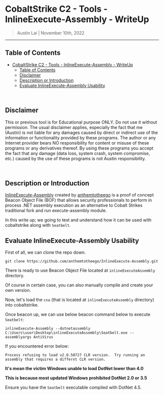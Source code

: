 # CobaltStrike C2 - Tools - InlineExecute-Assembly - WriteUp

> Austin Lai | November 10th, 2022

---

## Table of Contents

<!-- TOC -->

- [CobaltStrike C2 - Tools - InlineExecute-Assembly - WriteUp](#cobaltstrike-c2---tools---inlineexecute-assembly---writeup)
    - [Table of Contents](#table-of-contents)
    - [Disclaimer](#disclaimer)
    - [Description or Introduction](#description-or-introduction)
    - [Evaluate InlineExecute-Assembly Usability](#evaluate-inlineexecute-assembly-usability)

<!-- /TOC -->

<br />

## Disclaimer

This or previous tool is for Educational purpose ONLY. Do not use it without permission. The usual disclaimer applies, especially the fact that me (Austin) is not liable for any damages caused by direct or indirect use of the information or functionality provided by these programs. The author or any Internet provider bears NO responsibility for content or misuse of these programs or any derivatives thereof. By using these programs you accept the fact that any damage (data loss, system crash, system compromise, etc.) caused by the use of these programs is not Austin responsibility.

<br />

## Description or Introduction

<!-- Description -->

[InlineExecute-Assembly](https://github.com/anthemtotheego/InlineExecute-Assembly) created by [anthemtotheego](https://github.com/anthemtotheego) is a proof of concept Beacon Object File (BOF) that allows security professionals to perform in process .NET assembly execution as an alternative to Cobalt Strikes traditional fork and run execute-assembly module.

In this write up; we going to test and understand how it can be used with cobaltstrike along with `Seatbelt`.

<!-- /Description -->

## Evaluate InlineExecute-Assembly Usability

First of all, we can clone the repo down.

```
git clone https://github.com/anthemtotheego/InlineExecute-Assembly.git
```

There is ready to use Beacon Object File located at `inlineExecuteAssembly` directory.

Of course in certain case, you can also manually compile and create your own version.

Now, let's load the `cna` (that is located at `inlineExecuteAssembly` directory) into cobaltstrike.

Once beacon up, we can use below beacon command below to execute `Seatbelt`:

```
inlineExecute-Assembly --dotnetassembly C:\Users\user\Desktop\inlineExecuteAssembly\Seatbelt.exe --assemblyargs AntiVirus
```

If you encountered error below:

```
Process refusing to load v2.0.50727 CLR version.  Try running an assembly that requires a differnt CLR version.
```

**It's mean the victim Windows unable to load DotNet lower than 4.0**

**This is because most updated Windows prohibited DotNet 2.0 or 3.5**

Ensure you have the `Seatbelt` executable compiled with DotNet 4.5.
